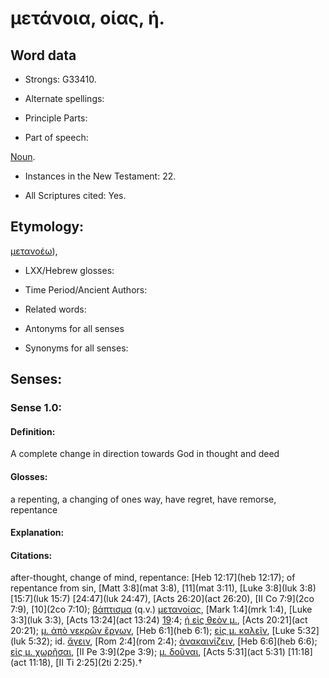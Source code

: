 # μετάνοια, οίας, ἡ.

<!-- Status: S2=NeedsReview -->
<!-- Lexica used for edits: BDAG, FFM, LN, A-S -->

## Word data

* Strongs: G33410.

* Alternate spellings:

* Principle Parts: 

* Part of speech: 

[Noun](http://ugg.readthedocs.io/en/latest/noun.html).

* Instances in the New Testament: 22.

* All Scriptures cited: Yes.

## Etymology: 

[μετανοέω]()),

* LXX/Hebrew glosses: 

* Time Period/Ancient Authors: 

* Related words: 

* Antonyms for all senses

* Synonyms for all senses: 

## Senses: 

### Sense  1.0: 

#### Definition: 

A complete change in direction towards God in thought and deed

#### Glosses: 

a repenting, a changing of ones way, have regret, have remorse, repentance

#### Explanation: 

#### Citations: 

after-thought, change of mind, repentance: [Heb 12:17](heb 12:17); of repentance from sin, [Matt 3:8](mat 3:8), [11](mat 3:11), [Luke 3:8](luk 3:8) [15:7](luk 15:7) [24:47](luk 24:47), [Acts 26:20](act 26:20), [II Co 7:9](2co 7:9), [10](2co 7:10); [βάπτισμα]() (q.v.) [μετανοίας](), [Mark 1:4](mrk 1:4), [Luke 3:3](luk 3:3), [Acts 13:24](act 13:24) [19](wis.12.19):4; [ἡ εἰς θεὸν μ.](), [Acts 20:21](act 20:21); [μ. ἀπὸ νεκρῶν ἔργων](), [Heb 6:1](heb 6:1); [εἰς μ. καλεῖν](), [Luke 5:32](luk 5:32); id. [ἄγειν](), [Rom 2:4](rom 2:4); [ἀνακαινίζειν](), [Heb 6:6](heb 6:6); [εἰς μ. χωρῆσαι](), [II Pe 3:9](2pe 3:9); [μ. δοῦναι](), [Acts 5:31](act 5:31) [11:18](act 11:18), [II Ti 2:25](2ti 2:25).†
